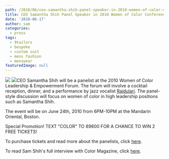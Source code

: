 ```yaml
---
path: /2010/06/ceo-samantha-shih-panel-speaker-in-2010-women-of-color-conference/
title: CEO Samantha Shih Panel Speaker in 2010 Women of Color Conference
date: '2010-06-17'
author: sam
categories:
  - press
tags:
  - 9tailors
  - bespoke
  - custom suit
  - mens fashion
  - menswear
featuredImage: null
---
```

[![](http://2.bp.blogspot.com/_20LDsLnO2rk/TBpIbpXvaBI/AAAAAAAAARM/sE55895ZK4Y/s320/28_9tailors.jpg)](http://2.bp.blogspot.com/_20LDsLnO2rk/TBpIbpXvaBI/AAAAAAAAARM/sE55895ZK4Y/s1600/28_9tailors.jpg)
[![](http://2.bp.blogspot.com/_20LDsLnO2rk/TBpIQEJBeXI/AAAAAAAAARE/psQGlvYBs0k/s320/womenofcolor.jpg)](http://2.bp.blogspot.com/_20LDsLnO2rk/TBpIQEJBeXI/AAAAAAAAARE/psQGlvYBs0k/s1600/womenofcolor.jpg)CEO Samantha Shih will be a panelist at the 2010 Women of Color Leadership & Empowerment Forum. The forum will involve a cocktail reception, dinner, and a performance by jazz vocalist [Rajdulari](http://www.rajdularimusic.com/Home.html). The panel-style discussion will focus on women of color in high leadership positions such as Samantha Shih. 

The event will be on June 24th, 2010 from 6PM-10PM at the Mandarin Oriental, Boston. 

Special Promotion! TEXT "COLOR" TO 89800 FOR A CHANCE TO WIN 2 FREE TICKETS!

To purchase tickets and read more about the panelists, click [here](http://www.colormagazineusa.com/index.php?option=com_content&view=article&id=334&Itemid=59). 

To read Sam Shih's full interview with Color Magazine, click [here](http://www.colormagazineusa.com/index.php?option=com_content&view=article&id=388&Itemid=59).